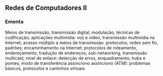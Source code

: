 ## Redes de Computadores II

### Ementa

Meios de transmissão, transmissão digital, modulação, técnicas de codificação; aplicações multimídia: voz e vídeo, transmissão multimídia na Internet; acesso múltiplo a meios de transmissão: protocolos, redes sem fio, padrões; encaminhamento na Internet: protocolos de roteamento, endereçamento, tradução de endereços, sub-networking, transmissão multicast; nível de enlace: detecção de erros, enquadramento, hubs e pontes; modo de transferência assíncrono assíncrono (ATM): problemas básicos, protocolos e caminhos virtuais.
